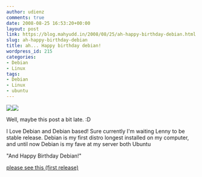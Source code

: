 ```yaml
---
author: udienz
comments: true
date: 2008-08-25 16:53:20+00:00
layout: post
link: https://blog.mahyudd.in/2008/08/25/ah-happy-birthday-debian.html
slug: ah-happy-birthday-debian
title: ah... Happy birthday debian!
wordpress_id: 215
categories:
- Debian
- Linux
tags:
- Debian
- Linux
- ubuntu
---
```


![](http://www.id.debian.org/logos/openlogo-nd-50.png)![](http://www.id.debian.org/Pics/debian.png)

Well, maybe this post a bit late. :D

I Love Debian and Debian based! Sure currently I'm waiting Lenny to be stable release. Debian is my first distro longest installed on my computer, and until now Debian is my fave at my server both Ubuntu

"And Happy Birthday Debian!"

[please see this (first release)](http://groups.google.com/group/comp.os.linux.development/msg/a32d4e2ef3bcdcc6?output=gplain)
